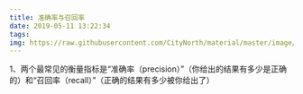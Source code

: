 ```yaml
---
title: 准确率与召回率
date: 2019-05-11 13:22:34
tags:
img: https://raw.githubusercontent.com/CityNorth/material/master/image/tongjixue5.png
---
```



1、两个最常见的衡量指标是“准确率（precision）”（你给出的结果有多少是正确的）和“召回率（recall）”（正确的结果有多少被你给出了）
